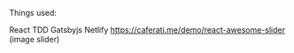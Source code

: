 Things used:

React
TDD
Gatsbyjs
Netlify
https://caferati.me/demo/react-awesome-slider (image slider)